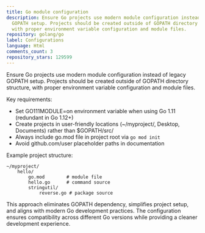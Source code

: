 ```yaml
---
title: Go module configuration
description: Ensure Go projects use modern module configuration instead of legacy
  GOPATH setup. Projects should be created outside of GOPATH directory structure,
  with proper environment variable configuration and module files.
repository: golang/go
label: Configurations
language: Html
comments_count: 3
repository_stars: 129599
---
```


Ensure Go projects use modern module configuration instead of legacy GOPATH setup. Projects should be created outside of GOPATH directory structure, with proper environment variable configuration and module files.

Key requirements:
- Set GO111MODULE=on environment variable when using Go 1.11 (redundant in Go 1.12+)
- Create projects in user-friendly locations (~/myproject/, Desktop, Documents) rather than $GOPATH/src/
- Always include go.mod file in project root via `go mod init`
- Avoid github.com/user placeholder paths in documentation

Example project structure:
```
~/myproject/
    hello/
        go.mod        # module file
        hello.go      # command source
        stringutil/
            reverse.go # package source
```

This approach eliminates GOPATH dependency, simplifies project setup, and aligns with modern Go development practices. The configuration ensures compatibility across different Go versions while providing a cleaner development experience.